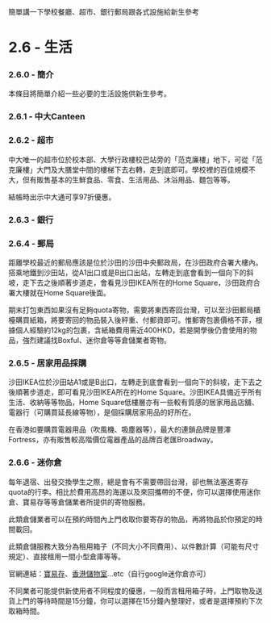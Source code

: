 簡單講一下學校餐廳、超市、銀行郵局跟各式設施給新生參考

# 2.6 - 生活

### 2.6.0 - 簡介

本條目將簡單介紹一些必要的生活設施供新生參考。

### 2.6.1 - 中大Canteen



### 2.6.2 - 超市

中大唯一的超市位於校本部、大學行政樓校巴站旁的「范克廉樓」地下，可從「范克廉樓」大門及大膳堂中間的樓梯下去右轉，走到底即可。學校裡的百佳規模不大，但有販售基本的生鮮食品、零食、生活用品、沐浴用品、麵包等等。

結帳時出示中大通可享97折優惠。

### 2.6.3 - 銀行



### 2.6.4 - 郵局

距離學校最近的郵局應該是位於沙田的沙田中央郵政局，在沙田政府合署大樓內。搭乘地鐵到沙田站，從A1出口或是B出口出站，左轉走到底會看到一個向下的斜坡，走下去之後順著步道走，會看見沙田IKEA所在的Home Square，沙田政府合署大樓就在Home Square後面。

期末打包東西如果沒有足夠quota寄物，需要將東西寄回台灣，可以至沙田郵局櫃檯購買紙箱，將要寄回的物品裝入後秤重、付郵資即可。惟郵寄包裹價格不菲，根據個人經驗約12kg的包裹，含紙箱費用需近400HKD，若是開學後仍會使用的物品，強烈建議找Boxful、迷你倉等等倉儲業者寄物。

### 2.6.5 - 居家用品採購

沙田IKEA位於沙田站A1或是B出口，左轉走到底會看到一個向下的斜坡，走下去之後順著步道走，即可看見沙田IKEA所在的Home Square。沙田IKEA具備近乎所有生活、收納等等物品，Home Square低樓層亦有一些較有質感的居家用品店舖、電器行（可購買延長線等物），是個採購居家用品的好所在。

在香港如要購買電器用品（吹風機、吸塵器等），最大的連鎖品牌是豐澤Fortress，亦有販售較高階價位電器產品的品牌百老匯Broadway。

### 2.6.6 - 迷你倉

每年退宿、出發交換學生之際，總是會有不需要帶回台灣，卻也無法塞進寄存quota的行李。相比於費用高昂的海運以及來回攜帶的不便，你可以選擇使用迷你倉、寶易存等等倉儲業者所提供的寄物服務。

此類倉儲業者可以在預約時間內上門收取你要寄存的物品，再將物品於你預定的時間載回。

此類倉儲服務大致分為租用箱子（不同大小不同費用）、以件數計算（可能有尺寸規定）、直接租用一間小型倉庫等等。

官網連結：[寶易存](https://www.boxful.com/zh/?isRedirect=1)、[香港儲物室](http://www.hongkongstorage.com/)...etc（自行google迷你倉亦可）

不同業者可能提供新使用者不同程度的優惠，一般而言租用箱子時，上門取物及送貨上門的等待時間是15分鐘，你可以選擇在15分鐘內整理好，或者是選擇預約下次取箱時間。





